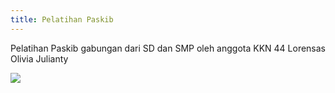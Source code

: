 ```yaml
---
title: Pelatihan Paskib
---
```


Pelatihan Paskib gabungan dari SD dan SMP oleh anggota KKN 44 Lorensas Olivia Julianty

![](/img/1534384765009.jpg)
